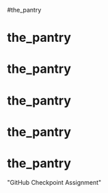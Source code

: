 #the_pantry
# the_pantry
# the_pantry
# the_pantry
# the_pantry
# the_pantry
"GitHub Checkpoint Assignment"
